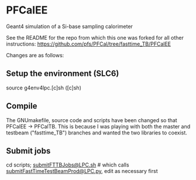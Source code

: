 # PFCalEE

Geant4 simulation of a Si-base sampling calorimeter

See the README for the repo from which this one was forked for all other instructions:
https://github.com/pfs/PFCal/tree/fasttime_TB/PFCalEE

Changes are as follows:

## Setup the environment (SLC6)

source g4env4lpc.[c]sh ([c]sh)

## Compile

The GNUmakefile, source code and scripts have been changed so that PFCalEE -> PFCalTB. This is because
I was playing with both the master and testbeam ("fasttime_TB") branches and wanted the two
libraries to coexist. 


## Submit jobs

cd scripts; submitFTTBJobs@LPC.sh # which calls submitFastTimeTestBeamProd@LPC.py, edit as necessary first
